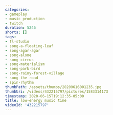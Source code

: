 ```yaml
---
categories:
- gameplay
- music production
- twitch
duration: 5246
shorts: []
tags:
- fl-studio
- song-a-floating-leaf
- song-agar-agar
- song-alone
- song-cirrus
- song-materialism
- song-park-bird
- song-rainy-forest-village
- song-the-road
- spin-rhythm
thumbPath: /assets/thumbs/20200616001235.jpg
thumbUri: /videos/432215797/pictures/1583314173
timestamp: 2020-06-15T19:12:35-05:00
title: low-energy music time
videoId: '432215797'
---
```

